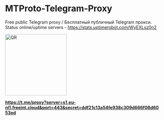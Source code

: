 # MTProto-Telegram-Proxy
Free public Telegram proxy / Бесплатный публичный Telegram прокси. Status online/uptime servers - https://stats.uptimerobot.com/WyEXLsz0n2

<img src="https://github.com/FreeINT-cloud/hlam/blob/main/IMG_1247.jpg?raw=true" alt="QR" width="200" height="200">

<b>https://t.me/proxy?server=s1.eu-nl1.freeint.cloud&port=443&secret=ddf21c13a54fe938c309d666f08d6053ed</b>
